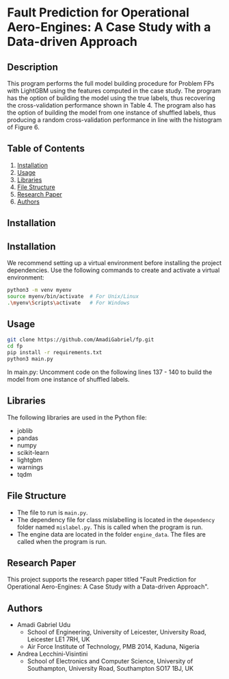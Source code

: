 # Fault Prediction for Operational Aero-Engines: A Case Study with a Data-driven Approach

## Description

This program performs the full model building procedure for Problem FPs with LightGBM using the features computed in the case study. 
The program has the option of building the model using the true labels, thus recovering the cross-validation performance shown in Table 4. 
The program also has the option of building the model from one instance of shuffled labels, thus producing a random cross-validation performance
in line with the histogram of Figure 6.

## Table of Contents

1. [Installation](#installation)
2. [Usage](#usage)
3. [Libraries](#libraries)
4. [File Structure](#file-structure)
5. [Research Paper](#research-paper)
6. [Authors](#authors)

## Installation

## Installation

We recommend setting up a virtual environment before installing the project dependencies. 
Use the following commands to create and activate a virtual environment:

```bash
python3 -m venv myenv
source myenv/bin/activate  # For Unix/Linux
.\myenv\Scripts\activate   # For Windows
```

## Usage
```bash
git clone https://github.com/AmadiGabriel/fp.git
cd fp
pip install -r requirements.txt
python3 main.py
```
In main.py:
Uncomment code on the following lines 137 - 140 to build the model from one instance of shuffled labels.


## Libraries

The following libraries are used in the Python file:
- joblib
- pandas
- numpy
- scikit-learn
- lightgbm
- warnings
- tqdm

## File Structure

- The file to run is `main.py`.
- The dependency file for class mislabelling is located in the `dependency` folder named `mislabel.py`. This is called when the program is run.
- The engine data are located in the folder `engine_data`. The files are called when the program is run.

## Research Paper

This project supports the research paper titled "Fault Prediction for Operational Aero-Engines: A Case Study with a Data-driven Approach".

## Authors

- Amadi Gabriel Udu
  - School of Engineering, University of Leicester, University Road, Leicester LE1 7RH, UK
  - Air Force Institute of Technology, PMB 2014, Kaduna, Nigeria
- Andrea Lecchini-Visintini
  - School of Electronics and Computer Science, University of Southampton, University Road, Southampton SO17 1BJ, UK
